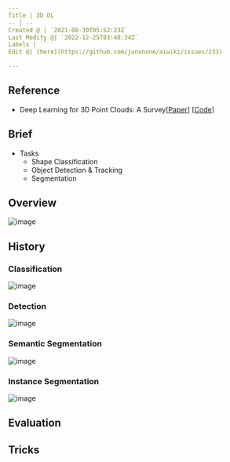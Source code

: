 ```yaml
---
Title | 3D DL
-- | --
Created @ | `2021-08-30T05:52:23Z`
Last Modify @| `2022-12-25T03:48:34Z`
Labels | ``
Edit @| [here](https://github.com/junxnone/aiwiki/issues/233)

---
```

## Reference
-  Deep Learning for 3D Point Clouds: A Survey[[Paper](https://arxiv.org/pdf/1912.12033.pdf)] [[Code](https://github.com/QingyongHu/SoTA-Point-Cloud)]

## Brief
- Tasks
  - Shape Classification
  - Object Detection & Tracking
  - Segmentation

## Overview

![image](https://user-images.githubusercontent.com/2216970/131291739-229f062b-61c4-48e1-acc6-ab8fc49a7dd2.png)

## History

### Classification

![image](https://user-images.githubusercontent.com/2216970/131292066-06ec9f83-220e-4889-82be-1b9f45e2edd5.png)

### Detection

![image](https://user-images.githubusercontent.com/2216970/131292237-39050407-f054-46db-912a-60086c552830.png)

### Semantic Segmentation

![image](https://user-images.githubusercontent.com/2216970/131292334-f8680331-f100-4e6d-9d06-c8e15d8b2eb5.png)

### Instance Segmentation

![image](https://user-images.githubusercontent.com/2216970/131292388-61cec567-99f9-4665-9d3a-72ff268eef1c.png)


## Evaluation

## Tricks

